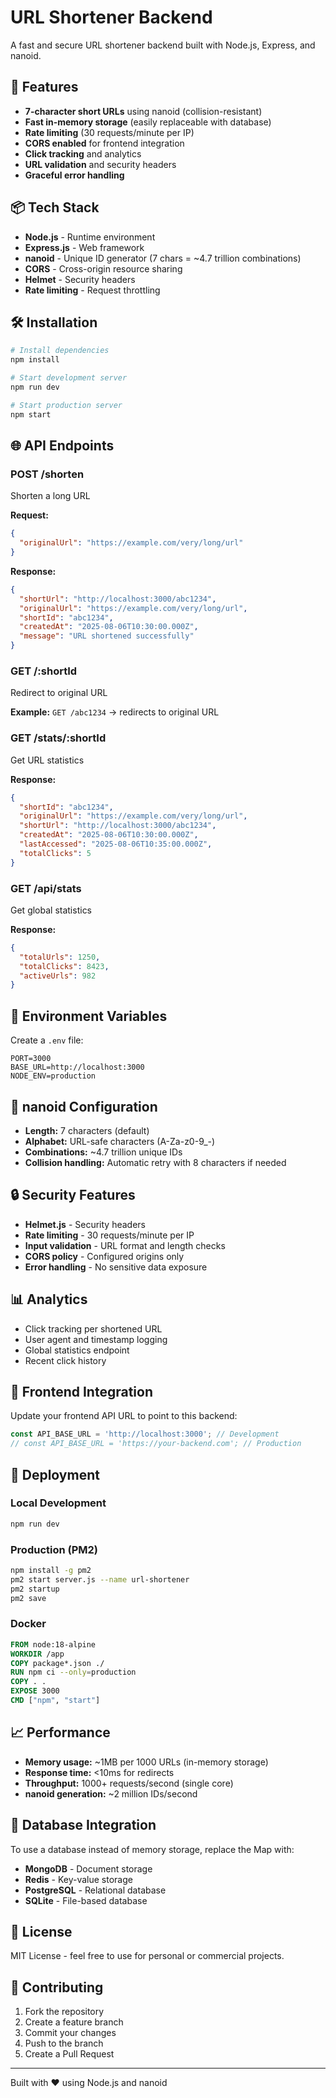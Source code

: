 # URL Shortener Backend

A fast and secure URL shortener backend built with Node.js, Express, and nanoid.

## 🚀 Features

- **7-character short URLs** using nanoid (collision-resistant)
- **Fast in-memory storage** (easily replaceable with database)
- **Rate limiting** (30 requests/minute per IP)
- **CORS enabled** for frontend integration
- **Click tracking** and analytics
- **URL validation** and security headers
- **Graceful error handling**

## 📦 Tech Stack

- **Node.js** - Runtime environment
- **Express.js** - Web framework
- **nanoid** - Unique ID generator (7 chars = ~4.7 trillion combinations)
- **CORS** - Cross-origin resource sharing
- **Helmet** - Security headers
- **Rate limiting** - Request throttling

## 🛠️ Installation

```bash
# Install dependencies
npm install

# Start development server
npm run dev

# Start production server
npm start
```

## 🌐 API Endpoints

### POST /shorten
Shorten a long URL

**Request:**
```json
{
  "originalUrl": "https://example.com/very/long/url"
}
```

**Response:**
```json
{
  "shortUrl": "http://localhost:3000/abc1234",
  "originalUrl": "https://example.com/very/long/url",
  "shortId": "abc1234",
  "createdAt": "2025-08-06T10:30:00.000Z",
  "message": "URL shortened successfully"
}
```

### GET /:shortId
Redirect to original URL

**Example:** `GET /abc1234` → redirects to original URL

### GET /stats/:shortId
Get URL statistics

**Response:**
```json
{
  "shortId": "abc1234",
  "originalUrl": "https://example.com/very/long/url",
  "shortUrl": "http://localhost:3000/abc1234",
  "createdAt": "2025-08-06T10:30:00.000Z",
  "lastAccessed": "2025-08-06T10:35:00.000Z",
  "totalClicks": 5
}
```

### GET /api/stats
Get global statistics

**Response:**
```json
{
  "totalUrls": 1250,
  "totalClicks": 8423,
  "activeUrls": 982
}
```

## 🔧 Environment Variables

Create a `.env` file:

```env
PORT=3000
BASE_URL=http://localhost:3000
NODE_ENV=production
```

## 🎯 nanoid Configuration

- **Length:** 7 characters (default)
- **Alphabet:** URL-safe characters (A-Za-z0-9_-)
- **Combinations:** ~4.7 trillion unique IDs
- **Collision handling:** Automatic retry with 8 characters if needed

## 🔒 Security Features

- **Helmet.js** - Security headers
- **Rate limiting** - 30 requests/minute per IP
- **Input validation** - URL format and length checks
- **CORS policy** - Configured origins only
- **Error handling** - No sensitive data exposure

## 📊 Analytics

- Click tracking per shortened URL
- User agent and timestamp logging
- Global statistics endpoint
- Recent click history

## 🔄 Frontend Integration

Update your frontend API URL to point to this backend:

```javascript
const API_BASE_URL = 'http://localhost:3000'; // Development
// const API_BASE_URL = 'https://your-backend.com'; // Production
```

## 🚀 Deployment

### Local Development
```bash
npm run dev
```

### Production (PM2)
```bash
npm install -g pm2
pm2 start server.js --name url-shortener
pm2 startup
pm2 save
```

### Docker
```dockerfile
FROM node:18-alpine
WORKDIR /app
COPY package*.json ./
RUN npm ci --only=production
COPY . .
EXPOSE 3000
CMD ["npm", "start"]
```

## 📈 Performance

- **Memory usage:** ~1MB per 1000 URLs (in-memory storage)
- **Response time:** <10ms for redirects
- **Throughput:** 1000+ requests/second (single core)
- **nanoid generation:** ~2 million IDs/second

## 🔄 Database Integration

To use a database instead of memory storage, replace the Map with:

- **MongoDB** - Document storage
- **Redis** - Key-value storage
- **PostgreSQL** - Relational database
- **SQLite** - File-based database

## 📝 License

MIT License - feel free to use for personal or commercial projects.

## 🤝 Contributing

1. Fork the repository
2. Create a feature branch
3. Commit your changes
4. Push to the branch
5. Create a Pull Request

---

Built with ❤️ using Node.js and nanoid
